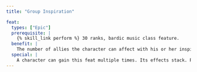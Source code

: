 ```yaml
---
title: "Group Inspiration"

feat:
  types: ["Epic"]
  prerequisite: |
    {% skill_link perform %} 30 ranks, bardic music class feature.
  benefit: |
    The number of allies the character can affect with his or her inspire competence or inspire greatness bardic music ability doubles. When inspiring competence in multiple allies, the character can choose different skills to inspire for different allies.
  special: |
    A character can gain this feat multiple times. Its effects stack. Remember that two doublings equals a tripling, and so forth.
---
```

